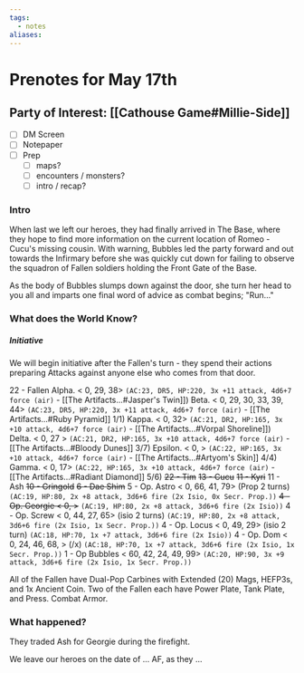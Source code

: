 ```yaml
---
tags:
  - notes
aliases:
---
```


# Prenotes for May 17th
## Party of Interest: [[Cathouse Game#Millie-Side]]
- [ ] DM Screen
- [ ] Notepaper
- [ ] Prep
	- [ ] maps?
	- [ ] encounters / monsters?
	- [ ] intro / recap?

### Intro
When last we left our heroes, they had finally arrived in The Base, where they hope to find more information on the current location of Romeo - Cucu's missing cousin. With warning, Bubbles led the party forward and out towards the Infirmary before she was quickly cut down for failing to observe the squadron of Fallen soldiers holding the Front Gate of the Base.

As the body of Bubbles slumps down against the door, she turn her head to you all and imparts one final word of advice as combat begins; "Run..."

### What does the World Know?
##### Initiative
We will begin initiative after the Fallen's turn - they spend their actions preparing Attacks against anyone else who comes from that door.

22 - Fallen
	Alpha. < 0, 29, 38>
	`(AC:23, DR5, HP:220, 3x +11 attack, 4d6+7 force (air)` - [[The Artifacts...#Jasper's Twin]])
	Beta. < 0, 29, 30, 33, 39, 44>
	`(AC:23, DR5, HP:220, 3x +11 attack, 4d6+7 force (air)`  - [[The Artifacts...#Ruby Pyramid]] 1/1)
	Kappa. < 0, 32>
	`(AC:21, DR2, HP:165, 3x +10 attack, 4d6+7 force (air)`  - [[The Artifacts...#Vorpal Shoreline]])
	Delta. < 0, 27 >
	`(AC:21, DR2, HP:165, 3x +10 attack, 4d6+7 force (air)`  - [[The Artifacts...#Bloody Dunes]] 3/7)
	Epsilon. < 0, >
	`(AC:22, HP:165, 3x +10 attack, 4d6+7 force (air)`  - [[The Artifacts...#Artyom's Skin]] 4/4)
	Gamma. < 0, 17>
	`(AC:22, HP:165, 3x +10 attack, 4d6+7 force (air)`  - [[The Artifacts...#Radiant Diamond]] 5/6)
~~22 - Tim~~
~~13 - Cucu~~
~~11 - Kyri~~
11 - Ash
~~10 - Gringold~~
~~6 - Dae Shim~~
5 - Op. Astro < 0, 66, 41, 79> (Prop 2 turns)
	`(AC:19, HP:80, 2x +8 attack, 3d6+6 fire (2x Isio, 0x Secr. Prop.))`
~~4 - Op. Georgie < 0, >~~
	`(AC:19, HP:80, 2x +8 attack, 3d6+6 fire (2x Isio))`
4 - Op. Screw < 0, 44, 27, 65> (isio 2 turns)
	`(AC:19, HP:80, 2x +8 attack, 3d6+6 fire (2x Isio, 1x Secr. Prop.))`
4 - Op. Locus < 0, 49, 29> (isio 2 turn)
	`(AC:18, HP:70, 1x +7 attack, 3d6+6 fire (2x Isio))`
4 - Op. Dom < 0, 24, 46, 68, > (/x)
	`(AC:18, HP:70, 1x +7 attack, 3d6+6 fire (2x Isio, 1x Secr. Prop.))`
1 - Op Bubbles < 60, 42, 24, 49, 99>
	`(AC:20, HP:90, 3x +9 attack, 3d6+6 fire (2x Isio, 1x Secr. Prop.))`


All of the Fallen have Dual-Pop Carbines with Extended (20) Mags, HEFP3s, and 1x Ancient Coin.
Two of the Fallen each have Power Plate, Tank Plate, and Press. Combat Armor.


### What happened?

They traded Ash for Georgie during the firefight.

We leave our heroes on the date of ... AF, as they ...